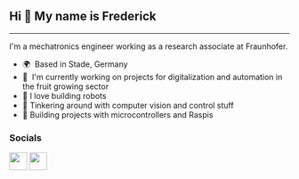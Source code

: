 ## Hi 👋 My name is Frederick

---------------------

I'm a mechatronics engineer working as a research associate at Fraunhofer.
* 🌍  Based in Stade, Germany
* 🧠  I'm currently working on projects for digitalization and automation in the fruit growing sector
* 🤖  I love building robots
* 👀  Tinkering around with computer vision and control stuff
* 🚀  Building projects with microcontrollers and Raspis

### Socials

<p align="left"> <a href="https://www.github.com/p123ad" target="_blank" rel="noreferrer"><img src="https://raw.githubusercontent.com/danielcranney/readme-generator/main/public/icons/socials/github.svg" width="32" height="32" /></a> <a href="https://www.linkedin.com/in/frederick-blome/" target="_blank" rel="noreferrer"><img src="https://raw.githubusercontent.com/danielcranney/readme-generator/main/public/icons/socials/linkedin.svg" width="32" height="32" /></a></p>
